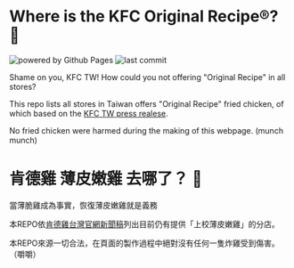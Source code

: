 # Where is the KFC Original Recipe®? 🍗
![powered by Github Pages](https://img.shields.io/badge/powered_by-Github_Pages-blue.svg) ![last commit](https://img.shields.io/github/last-commit/assanges/tw-kfc-original-recipe.svg)

Shame on you, KFC TW! How could you not offering "Original Recipe" in all stores?

This repo lists all stores in Taiwan offers "Original Recipe" fried chicken, of which based on the [KFC TW press realese](https://www.kfcclub.com.tw/tw/Brand/NewsDetail-37.html).

No fried chicken were harmed during the making of this webpage. (munch munch)  

# 肯德雞 薄皮嫩雞 去哪了？ 🍗

當薄脆雞成為事實，恢復薄皮嫩雞就是義務

本REPO依[肯德雞台灣官網新聞稿](https://www.kfcclub.com.tw/tw/Brand/NewsDetail-37.html)列出目前仍有提供「上校薄皮嫩雞」的分店。

本REPO來源一切合法，在頁面的製作過程中絕對沒有任何一隻炸雞受到傷害。（嚼嚼）
